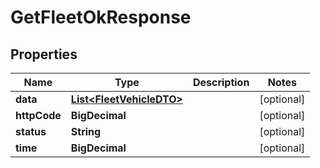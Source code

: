 

# GetFleetOkResponse


## Properties

| Name | Type | Description | Notes |
|------------ | ------------- | ------------- | -------------|
|**data** | [**List&lt;FleetVehicleDTO&gt;**](FleetVehicleDTO.md) |  |  [optional] |
|**httpCode** | **BigDecimal** |  |  [optional] |
|**status** | **String** |  |  [optional] |
|**time** | **BigDecimal** |  |  [optional] |



